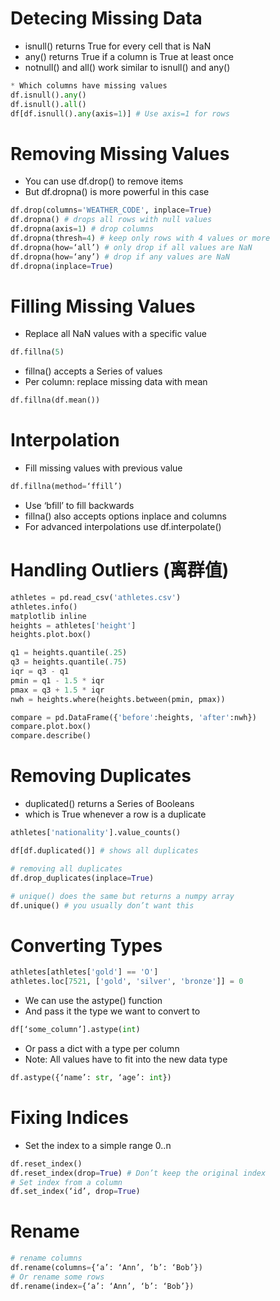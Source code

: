 # Detecing Missing Data
* isnull() returns True for every cell that is NaN
* any() returns True if a column is True at least once
* notnull() and all() work similar to isnull() and any()
```python
* Which columns have missing values
df.isnull().any()
df.isnull().all()
df[df.isnull().any(axis=1)] # Use axis=1 for rows
```

# Removing Missing Values
* You can use df.drop() to remove items
* But df.dropna() is more powerful in this case
```python
df.drop(columns='WEATHER_CODE', inplace=True)
df.dropna() # drops all rows with null values
df.dropna(axis=1) # drop columns
df.dropna(thresh=4) # keep only rows with 4 values or more
df.dropna(how=‘all’) # only drop if all values are NaN
df.dropna(how=‘any’) # drop if any values are NaN
df.dropna(inplace=True)
```

# Filling Missing Values
* Replace all NaN values with a specific value
```python
df.fillna(5)
```
* fillna() accepts a Series of values
* Per column: replace missing data with mean
```python
df.fillna(df.mean())
```

# Interpolation
* Fill missing values with previous value
```python
df.fillna(method=‘ffill’)
```

* Use ‘bfill’ to fill backwards
* fillna() also accepts options inplace and columns
* For advanced interpolations use df.interpolate()

# Handling Outliers (离群值)
```python
athletes = pd.read_csv('athletes.csv')
athletes.info()
matplotlib inline
heights = athletes['height']
heights.plot.box()

q1 = heights.quantile(.25)
q3 = heights.quantile(.75)
iqr = q3 - q1 
pmin = q1 - 1.5 * iqr
pmax = q3 + 1.5 * iqr
nwh = heights.where(heights.between(pmin, pmax))

compare = pd.DataFrame({'before':heights, 'after':nwh})
compare.plot.box()
compare.describe()
```

# Removing Duplicates
* duplicated() returns a Series of Booleans
* which is True whenever a row is a duplicate
```python
athletes['nationality'].value_counts()

df[df.duplicated()] # shows all duplicates

# removing all duplicates
df.drop_duplicates(inplace=True)

# unique() does the same but returns a numpy array
df.unique() # you usually don’t want this
```

# Converting Types
```python
athletes[athletes['gold'] == 'O']
athletes.loc[7521, ['gold', 'silver', 'bronze']] = 0
```

* We can use the astype() function
* And pass it the type we want to convert to
```python
df[‘some_column’].astype(int)
```

* Or pass a dict with a type per column
* Note: All values have to fit into the new data type
```python
df.astype({‘name’: str, ‘age’: int})
```

#  Fixing Indices
* Set the index to a simple range 0..n
```python
df.reset_index()
df.reset_index(drop=True) # Don’t keep the original index
# Set index from a column
df.set_index(‘id’, drop=True)
```

# Rename
```python
# rename columns
df.rename(columns={‘a’: ‘Ann’, ‘b’: ‘Bob’})
# Or rename some rows
df.rename(index={‘a’: ‘Ann’, ‘b’: ‘Bob’})
```